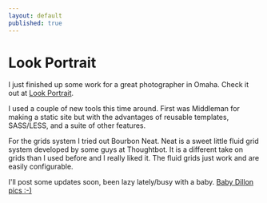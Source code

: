 ```yaml
---
layout: default
published: true
---
```


# Look Portrait

I just finished up some work for a great photographer in Omaha.  Check it out at [Look Portrait](http://lookportrait.com/).

I used a couple of new tools this time around. First was Middleman for making a static site but with the advantages of reusable templates, SASS/LESS, and a suite of other features.

For the grids system I tried out Bourbon Neat.  Neat is a sweet little fluid grid system developed by some guys at Thoughtbot.  It is a different take on grids than I used before and I really liked it.  The fluid grids just work and are easily configurable.

I'll post some updates soon, been lazy lately/busy with a baby.  [Baby Dillon pics :-)](http://www.flickr.com/photos/dustinsmith1024/sets/72157632235952514/)